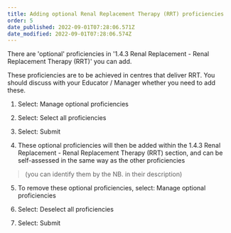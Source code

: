 ```yaml
---
title: Adding optional Renal Replacement Therapy (RRT) proficiencies​
order: 5
date_published: 2022-09-01T07:28:06.571Z
date_modified: 2022-09-01T07:28:06.574Z
---
```

There are 'optional' proficiencies in '1.4.3 Renal Replacement - Renal Replacement Therapy (RRT)' you can add. ​

These proficiencies are to be achieved in centres that deliver RRT. You should discuss with your Educator / Manager whether you need to add these.​

1. Select: Manage optional proficiencies​

2. Select: Select all proficiencies​

3. Select: Submit​

4. These optional proficiencies will then be added within the 1.4.3 Renal Replacement - Renal Replacement Therapy (RRT) section, and can be self-assessed in the same way as the other proficiencies ​

> (you can identify them by the NB. in their description)​

5. ​To remove these optional proficiencies, select: Manage optional proficiencies​

6. Select: Deselect all proficiencies​

7. Select: Submit​
